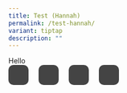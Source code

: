 ```yaml
---
title: Test (Hannah)
permalink: /test-hannah/
variant: tiptap
description: ""
---
```

<div>Hello</div>
<div class="countdown"> 
	<div id="days" class="time"></div> 
	<div id="hours" class="time"></div> 
	<div id="minutes" class="time"></div> 
	<div id="seconds" class="time"></div> 
</div>

<style>

.countdown {
    display: flex;
    gap: 20px;
    font-size: 2rem;
		color: #FFFFFF;
}

.time {
    padding: 20px;
    background: #444;
    border-radius: 10px;
    text-align: center;
}
</style>